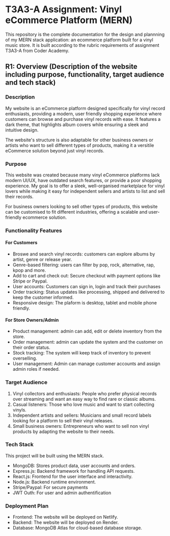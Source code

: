 # T3A3-A Assignment: Vinyl eCommerce Platform (MERN)

This repository is the complete documentation for the design and plannning of my MERN stack application: an ecommerce platform built for a vinyl music store. It is built according to the rubric requirements of assignment T3A3-A from Coder Academy.

## R1: Overview (Description of the website including purpose, functionality, target audience and tech stack)

### Description
My website is an eCommerce platform designed specifically for vinyl record enthusiasts, providing a modern, user friendly shopping experience where customers can browse and purchase vinyl records with ease. It features a dark theme, that highlights album covers while ensuring a sleek and intuitive design.

The website's structure is also adaptable for other business owners or artists who want to sell different types of products, making it a versitile eCommerce solution beyond just vinyl records.

### Purpose
This website was created because many vinyl eCommerce platforms lack modern UI/UX, have outdated search features, or provide a poor shopping experience. My goal is to offer a sleek, well-organised marketplace for vinyl lovers while making it easy for independent sellers and artists to list and sell their records.

For business owners looking to sell other types of products, this website can be customised to fit different industries, offering a scalable and user-friendly ecommerce solution.

### Functionality Features
#### For Customers
- Broswe and search vinyl records: customers can explore albums by artist, genre or release year.
- Genre-based filtering: users can filter by pop, rock, alternative, rap, kpop and more.
- Add to cart and check out: Secure checkout with payment options like Stripe or Paypal.
- User accounts: Customers can sign in, login and track their purchases
- Order tracking: Status updates like processing, shipped and delivered to keep the customer informed.
- Responsive design: The plaform is desktop, tablet and mobile phone friendly.

#### For Store Owners/Admin
- Product management: admin can add, edit or delete inventory from the store.
- Order management: admin can update the system and the customer on their order status.
- Stock tracking: The system will keep track of inventory to prevent overselling.
- User management: Admin can manage customer accounts and assign admin roles if needed.

### Target Audience
1. Vinyl collectors and enthusiasts: People who prefer physical records over streaming and want an easy way to find rare or classic albums.
2. Casual listeners: Those who love music and want to start collecting vinyls.
3. Independent artists and sellers: Musicians and small record labels looking for a platform to sell their vinyl releases.
4. Small business owners: Entrepreneurs who want to sell non vinyl products by adapting the website to their needs.

### Tech Stack
This project will be built using the MERN stack.
- MongoDB: Stores product data, user accounts and orders.
- Express.js: Backend framework for handling API requests.
- React.js: Frontend for the user interface and interactivity.
- Node.js: Backend runtime environment.
- Stripe/Paypal: For secure payments
- JWT Outh: For user and admin authentification  

### Deployment Plan
- Frontend: The website will be deployed on Netlify.
- Backend: The website will be deployed on Render.
- Database: MongoDB Atlas for cloud-based database storage.



